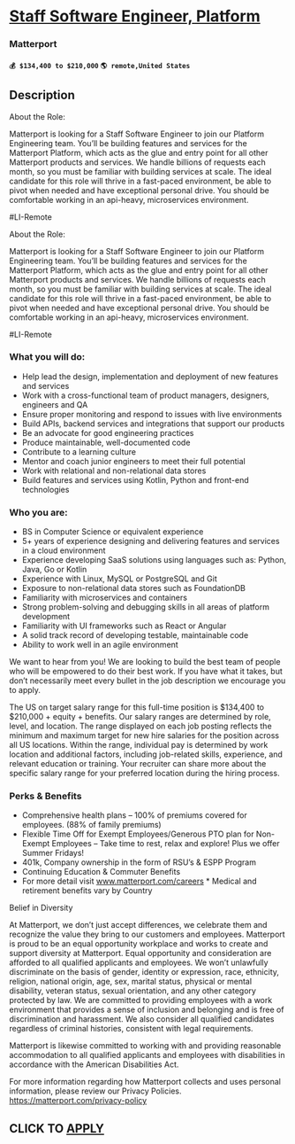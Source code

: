 # [Staff Software Engineer, Platform](https://www.remotewlb.com/apply/staff-software-engineer-platform-127446)  
### Matterport  
#### `💰 $134,400 to $210,000` `🌎 remote,United States`  

## Description

About the Role:

  

Matterport is looking for a Staff Software Engineer to join our Platform Engineering team. You’ll be building features and services for the Matterport Platform, which acts as the glue and entry point for all other Matterport products and services. We handle billions of requests each month, so you must be familiar with building services at scale. The ideal candidate for this role will thrive in a fast-paced environment, be able to pivot when needed and have exceptional personal drive. You should be comfortable working in an api-heavy, microservices environment.

  

#LI-Remote

  

About the Role:

  

Matterport is looking for a Staff Software Engineer to join our Platform Engineering team. You’ll be building features and services for the Matterport Platform, which acts as the glue and entry point for all other Matterport products and services. We handle billions of requests each month, so you must be familiar with building services at scale. The ideal candidate for this role will thrive in a fast-paced environment, be able to pivot when needed and have exceptional personal drive. You should be comfortable working in an api-heavy, microservices environment.

  

#LI-Remote

  

### What you will do:

* Help lead the design, implementation and deployment of new features and services
* Work with a cross-functional team of product managers, designers, engineers and QA
* Ensure proper monitoring and respond to issues with live environments
* Build APIs, backend services and integrations that support our products
* Be an advocate for good engineering practices
* Produce maintainable, well-documented code
* Contribute to a learning culture
* Mentor and coach junior engineers to meet their full potential
* Work with relational and non-relational data stores
* Build features and services using Kotlin, Python and front-end technologies

  

###  Who you are:

* BS in Computer Science or equivalent experience
* 5+ years of experience designing and delivering features and services in a cloud environment
* Experience developing SaaS solutions using languages such as: Python, Java, Go or Kotlin
* Experience with Linux, MySQL or PostgreSQL and Git
* Exposure to non-relational data stores such as FoundationDB
* Familiarity with microservices and containers
* Strong problem-solving and debugging skills in all areas of platform development
* Familiarity with UI frameworks such as React or Angular
* A solid track record of developing testable, maintainable code
* Ability to work well in an agile environment

  

We want to hear from you! We are looking to build the best team of people who will be empowered to do their best work. If you have what it takes, but don’t necessarily meet every bullet in the job description we encourage you to apply.

  

The US on target salary range for this full-time position is $134,400 to $210,000 + equity + benefits. Our salary ranges are determined by role, level, and location. The range displayed on each job posting reflects the minimum and maximum target for new hire salaries for the position across all US locations. Within the range, individual pay is determined by work location and additional factors, including job-related skills, experience, and relevant education or training. Your recruiter can share more about the specific salary range for your preferred location during the hiring process.

  

### Perks & Benefits

* Comprehensive health plans – 100% of premiums covered for employees. (88% of family premiums)
* Flexible Time Off for Exempt Employees/Generous PTO plan for Non-Exempt Employees – Take time to rest, relax and explore! Plus we offer Summer Fridays!
* 401k, Company ownership in the form of RSU’s & ESPP Program
* Continuing Education & Commuter Benefits
* For more detail visit www.matterport.com/careers * Medical and retirement benefits vary by Country 

  

Belief in Diversity

  

At Matterport, we don’t just accept differences, we celebrate them and recognize the value they bring to our customers and employees. Matterport is proud to be an equal opportunity workplace and works to create and support diversity at Matterport. Equal opportunity and consideration are afforded to all qualified applicants and employees. We won’t unlawfully discriminate on the basis of gender, identity or expression, race, ethnicity, religion, national origin, age, sex, marital status, physical or mental disability, veteran status, sexual orientation, and any other category protected by law. We are committed to providing employees with a work environment that provides a sense of inclusion and belonging and is free of discrimination and harassment. We also consider all qualified candidates regardless of criminal histories, consistent with legal requirements.

  

Matterport is likewise committed to working with and providing reasonable accommodation to all qualified applicants and employees with disabilities in accordance with the American Disabilities Act.

  

For more information regarding how Matterport collects and uses personal information, please review our Privacy Policies. https://matterport.com/privacy-policy

  
## CLICK TO [APPLY](https://www.remotewlb.com/apply/staff-software-engineer-platform-127446)

